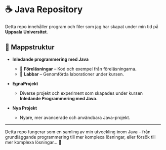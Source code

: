 # ☕ Java Repository  

Detta repo innehåller program och filer som jag har skapat under min tid på **Uppsala Universitet**.  

## 📂 Mappstruktur  

- **Inledande programmering med Java**  
  - 📁 **Föreläsningar** – Kod och exempel från föreläsningarna.  
  - 📁 **Labbar** – Genomförda laborationer under kursen.  

- **EgnaProjekt**  
  - Diverse projekt och experiment som skapades under kursen **Inledande Programmering med Java**.  

- **Nya Projekt**  
  - Nyare, mer avancerade och användbara Java-projekt.  

---

Detta repo fungerar som en samling av min utveckling inom Java – från grundläggande programmering till mer komplexa lösningar, eller försök till mer komplexa lösningar... 🚀
